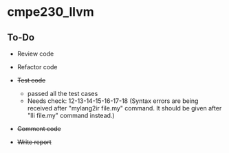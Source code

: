 # cmpe230_llvm

## To-Do


- Review code

- Refactor code

- ~~Test code~~   
    - passed all the test cases
    - Needs check: 12-13-14-15-16-17-18 (Syntax errors are being received after "mylang2ir file.my" command. It should be given after "lli file.my" command instead.)

- ~~Comment code~~

- ~~Write report~~




